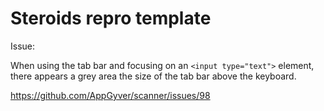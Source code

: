 # Steroids repro template

Issue:

When using the tab bar and focusing on an `<input type="text">` element, there appears a grey area the size of the tab bar above the keyboard.

https://github.com/AppGyver/scanner/issues/98
